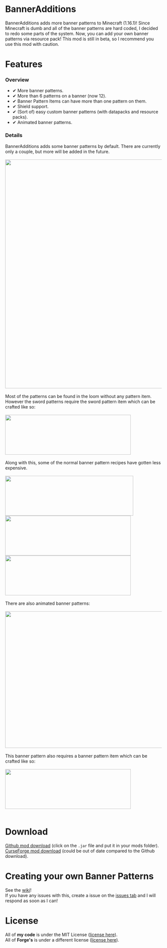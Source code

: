 # BannerAdditions
BannerAdditions adds more banner patterns to Minecraft (1.16.1)!
Since Minecraft is dumb and all of the banner patterns are hard coded, I decided to redo some parts of the system. Now, you can add your own banner patterns via resource pack!
This mod is still in beta, so I recommend you use this mod with caution.

# Features
### Overview
- ✔ More banner patterns.
- ✔ More than 6 patterns on a banner (now 12).
- ✔ Banner Pattern Items can have more than one pattern on them.
- ✔ Shield support.
- ✔ (Sort of) easy custom banner patterns (with datapacks and resource packs).
- ✔ Animated banner patterns.

### Details
BannerAdditions adds some banner patterns by default. There are currently only a couple, but more will be added in the future.<br><br>
<img src="../master/screenshots/banner_0.png" width="735"><br><br>
Most of the patterns can be found in the loom without any pattern item. However the sword patterns require the sword pattern item which can be crafted like so:<br><br>
<img src="../master/screenshots/crafting_swords.png" width="404" height="128"><br><br>
Along with this, some of the normal banner pattern recipes have gotten less expensive.<br><br>
<img src="../master/screenshots/crafting_creeper_charge.png" width="412" height="128"><br>
<img src="../master/screenshots/crafting_skull_charge.png" width="404" height="128"><br>
<img src="../master/screenshots/crafting_thing_charge.png" width="404" height="128"><br><br>
There are also animated banner patterns:<br><br>
<img src="../master/screenshots/banner_1.gif" width="539" height="439"><br><br>
This banner pattern also requires a banner pattern item which can be crafted like so:<br><br>
<img src="../master/screenshots/crafting_animations.png" width="404" height="128"><br><br>

# Download
[Github mod download](https://github.com/EliteAsian123/BannerAdditions/releases) (click on the `.jar` file and put it in your mods folder).<br>
[CurseForge mod download](https://www.curseforge.com/minecraft/mc-mods/banneradditions) (could be out of date compared to the Github download).

# Creating your own Banner Patterns
See the [wiki](https://github.com/EliteAsian123/BannerAdditions/wiki/Creating-Custom-Banner-Patterns)!<br>
If you have any issues with this, create a issue on the [issues tab](https://github.com/EliteAsian123/BannerAdditions/issues) and I will respond as soon as I can!

# License
All of **my code** is under the MIT License ([license here](../master/LICENSE)).<br>
All of **Forge's** is under a different license ([license here](../master/FORGE_LICENSE)).
